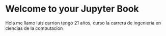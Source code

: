 # Welcome to your Jupyter Book

Hola me llamo luis carrion tengo 21 años, curso la carrera de ingenieria en ciencias de la computacion


